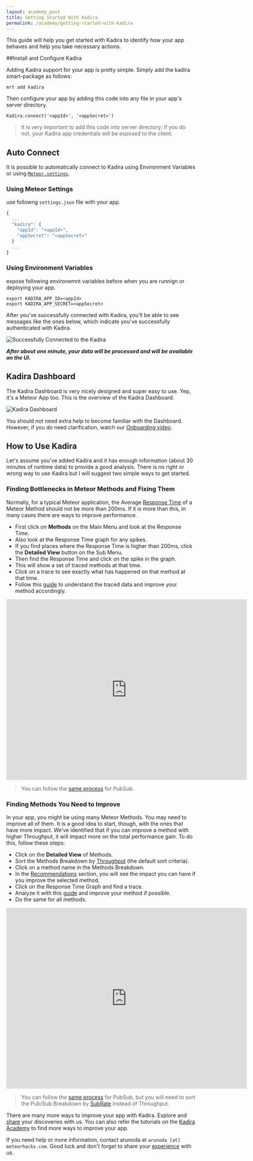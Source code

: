 ```yaml
---
layout: academy_post
title: Getting Started With Kadira
permalink: /academy/getting-started-with-kadira
---
```


This guide will help you get started with Kadira to identify how your app behaves and help you take necessary actions.

##Install and Configure Kadira

Adding Kadira support for your app is pretty simple. Simply add the kadira smart-package as follows:

    mrt add kadira

Then configure your app by adding this code into any file in your app's server directory.

    Kadira.connect('<appId>', '<appSecret>')

> It is very important to add this code into server directory; if you do not, your Kadira app credentials will be exposed to the client.

## Auto Connect

It is possible to automatically connect to Kadira using Environment Variables or using [`Meteor.settings`](http://docs.meteor.com/#meteor_settings).

### Using Meteor Settings
use followng `settings.json` file with your app.

~~~js
{
  ...
  "kadira": {
    "appId": "<appId>",
    "appSecret": "<appSecret>"
  }
  ...
}
~~~

### Using Environment Variables
expose following environemnt variables before when you are runnign or deploying your app.

~~~
export KADIRA_APP_ID=<appId>
export KADIRA_APP_SECRET=<appSecret>
~~~

After you've successfully connected with Kadira, you'll be able to see messages like the ones below, which indicate you've successfully authenticated with Kadira.

![Successfully Connected to the Kadira](https://i.cloudup.com/cBzynAatoq.png)

_**After about one minute, your data will be processed and will be available on the UI.**_

## Kadira Dashboard

The Kadira Dashboard is very nicely designed and super easy to use. Yep, it's a Meteor App too. This is the overview of the Kadira Dashboard.

![Kadira Dashboard](https://i.cloudup.com/M_FD_KuKWq.png)

You should not need extra help to become familiar with the Dashboard. However, if you do need clarification, watch our [Onboarding video](https://www.youtube.com/watch?v=GDkG2Wq3mLo).

## How to Use Kadira

Let's assume you've added Kadira and it has enough information (about 30 minutes of runtime data) to provide a good analysis. There is no right or wrong way to use Kadira but I will suggest two simple ways to get started.

### Finding Bottlenecks in Meteor Methods and Fixing Them

Normally, for a typical Meteor application, the Average [Response Time](http://support.kadira.io/knowledgebase/articles/347424-response-time) of a Meteor Method should not be more than 200ms. If it is more than this, in many cases there are ways to improve performance.

* First click on **Methods** on the Main Menu and look at the Response Time.
* Also look at the Response Time graph for any spikes.
* If you find places where the Response Time is higher than 200ms, click the **Detailed View** button on the Sub Menu.
* Then find the Response Time and click on the spike in the graph.
* This will show a set of traced methods at that time.
* Click on a trace to see exactly what has happened on that method at that time.
* Follow this [guide](https://kadira.io/academy/make-your-app-faster/) to understand the traced data and improve your method accordingly.

<iframe width="640" height="480" src="https://www.youtube.com/embed/4vt2M7-bsDQ" frameborder="0" allowfullscreen="1">
</iframe>

> You can follow the [same process](https://www.youtube.com/watch?v=CQtmnzIlzE4&feature=youtu.be) for PubSub.

### Finding Methods You Need to Improve

In your app, you might be using many Meteor Methods. You may need to improve all of them. It is a good idea to start, though, with the ones that have more impact. We’ve identified that if you can improve a method with higher Throughput, it will impact more on the total performance gain. To do this, follow these steps:

* Click on the **Detailed View** of Methods.
* Sort the Methods Breakdown by [Throughput](http://support.kadira.io/knowledgebase/articles/347444-throughput) (the default sort criteria).
* Click on a method name in the Methods Breakdown.
* In the [Recommendations](http://support.kadira.io/knowledgebase/articles/347445-method-recommendations) section, you will see the impact you can have if you improve the selected method.
* Click on the Response Time Graph and find a trace.
* Analyze it with this [guide](https://kadira.io/academy/make-your-app-faster/) and improve your method if possible.
* Do the same for all methods.

<iframe width="640" height="480" src="https://www.youtube.com/embed/REUrBU7x6GU" frameborder="0" allowfullscreen="1">
</iframe>

> You can follow the [same process](https://www.youtube.com/watch?v=CTk0Qvj0n6Y&feature=youtu.be) for PubSub, but you will need to sort the Pub/Sub Breakdown by [SubRate](http://support.kadira.io/knowledgebase/articles/347439-subrate) instead of Throughput.

There are many more ways to improve your app with Kadira. Explore and [share](http://support.kadira.io/forums/224274-general) your discoveries with us. You can also refer the tutorials on the [Kadira Academy](https://kadira.io/academy/) to find more ways to improve your app.

If you need help or more information, contact arunoda at `arunoda [at] meteorhacks.com`. Good luck and don't forget to share your [experience](http://support.kadira.io/forums/224274-general) with us.
